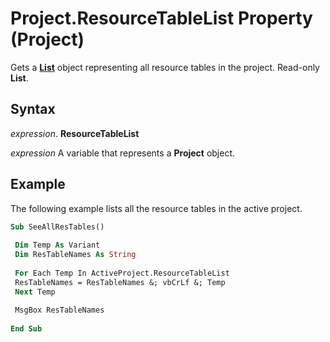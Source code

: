 
# Project.ResourceTableList Property (Project)

Gets a  **[List](3934c2e8-d810-6571-9a33-1d41edbab87a.md)** object representing all resource tables in the project. Read-only **List**.


## Syntax

 _expression_. **ResourceTableList**

 _expression_ A variable that represents a **Project** object.


## Example

The following example lists all the resource tables in the active project.


```vb
Sub SeeAllResTables() 
 
 Dim Temp As Variant 
 Dim ResTableNames As String 
 
 For Each Temp In ActiveProject.ResourceTableList 
 ResTableNames = ResTableNames &; vbCrLf &; Temp 
 Next Temp 
 
 MsgBox ResTableNames 
 
End Sub
```


